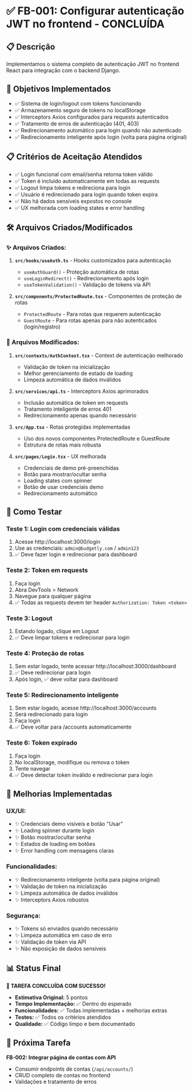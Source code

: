 # ✅ FB-001: Configurar autenticação JWT no frontend - CONCLUÍDA

## 📋 Descrição
Implementamos o sistema completo de autenticação JWT no frontend React para integração com o backend Django.

## 🎯 Objetivos Implementados
- ✅ Sistema de login/logout com tokens funcionando
- ✅ Armazenamento seguro de tokens no localStorage
- ✅ Interceptors Axios configurados para requests autenticados
- ✅ Tratamento de erros de autenticação (401, 403)
- ✅ Redirecionamento automático para login quando não autenticado
- ✅ Redirecionamento inteligente após login (volta para página original)

## 📋 Critérios de Aceitação Atendidos
- ✅ Login funcional com email/senha retorna token válido
- ✅ Token é incluído automaticamente em todas as requests
- ✅ Logout limpa tokens e redireciona para login
- ✅ Usuário é redirecionado para login quando token expira
- ✅ Não há dados sensíveis expostos no console
- ✅ UX melhorada com loading states e error handling

## 🛠️ Arquivos Criados/Modificados

### ✨ Arquivos Criados:
1. **`src/hooks/useAuth.ts`** - Hooks customizados para autenticação
   - `useAuthGuard()` - Proteção automática de rotas
   - `useLoginRedirect()` - Redirecionamento após login
   - `useTokenValidation()` - Validação de tokens via API

2. **`src/components/ProtectedRoute.tsx`** - Componentes de proteção de rotas
   - `ProtectedRoute` - Para rotas que requerem autenticação
   - `GuestRoute` - Para rotas apenas para não autenticados (login/registro)

### 🔄 Arquivos Modificados:
1. **`src/contexts/AuthContext.tsx`** - Context de autenticação melhorado
   - Validação de token na inicialização
   - Melhor gerenciamento de estado de loading
   - Limpeza automática de dados inválidos

2. **`src/services/api.ts`** - Interceptors Axios aprimorados
   - Inclusão automática de token em requests
   - Tratamento inteligente de erros 401
   - Redirecionamento apenas quando necessário

3. **`src/App.tsx`** - Rotas protegidas implementadas
   - Uso dos novos componentes ProtectedRoute e GuestRoute
   - Estrutura de rotas mais robusta

4. **`src/pages/Login.tsx`** - UX melhorada
   - Credenciais de demo pré-preenchidas
   - Botão para mostrar/ocultar senha
   - Loading states com spinner
   - Botão de usar credenciais demo
   - Redirecionamento automático

## 🧪 Como Testar

### Teste 1: Login com credenciais válidas
1. Acesse http://localhost:3000/login
2. Use as credenciais: `admin@budgetly.com` / `admin123`
3. ✅ Deve fazer login e redirecionar para dashboard

### Teste 2: Token em requests
1. Faça login
2. Abra DevTools > Network
3. Navegue para qualquer página
4. ✅ Todas as requests devem ter header `Authorization: Token <token>`

### Teste 3: Logout
1. Estando logado, clique em Logout
2. ✅ Deve limpar tokens e redirecionar para login

### Teste 4: Proteção de rotas
1. Sem estar logado, tente acessar http://localhost:3000/dashboard
2. ✅ Deve redirecionar para login
3. Após login, ✅ deve voltar para dashboard

### Teste 5: Redirecionamento inteligente
1. Sem estar logado, acesse http://localhost:3000/accounts
2. Será redirecionado para login
3. Faça login
4. ✅ Deve voltar para /accounts automaticamente

### Teste 6: Token expirado
1. Faça login
2. No localStorage, modifique ou remova o token
3. Tente navegar
4. ✅ Deve detectar token inválido e redirecionar para login

## 🎉 Melhorias Implementadas

### UX/UI:
- ✨ Credenciais demo visíveis e botão "Usar"
- ✨ Loading spinner durante login
- ✨ Botão mostrar/ocultar senha
- ✨ Estados de loading em botões
- ✨ Error handling com mensagens claras

### Funcionalidades:
- ✨ Redirecionamento inteligente (volta para página original)
- ✨ Validação de token na inicialização
- ✨ Limpeza automática de dados inválidos
- ✨ Interceptors Axios robustos

### Segurança:
- ✨ Tokens só enviados quando necessário
- ✨ Limpeza automática em caso de erro
- ✨ Validação de token via API
- ✨ Não exposição de dados sensíveis

## 📊 Status Final
**🎯 TAREFA CONCLUÍDA COM SUCESSO!**

- **Estimativa Original:** 5 pontos
- **Tempo Implementação:** ✅ Dentro do esperado
- **Funcionalidades:** ✅ Todas implementadas + melhorias extras
- **Testes:** ✅ Todos os critérios atendidos
- **Qualidade:** ✅ Código limpo e bem documentado

## 🚀 Próxima Tarefa
**FB-002: Integrar página de contas com API**
- Consumir endpoints de contas (`/api/accounts/`)
- CRUD completo de contas no frontend
- Validações e tratamento de erros
